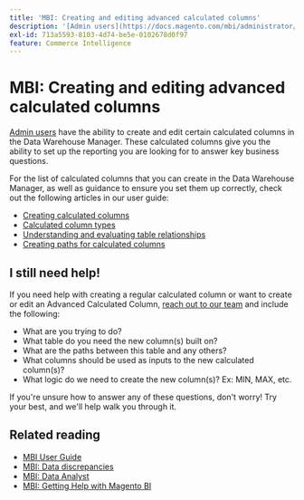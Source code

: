 ```yaml
---
title: 'MBI: Creating and editing advanced calculated columns'
description: '[Admin users](https://docs.magento.com/mbi/administrator/user-management/user-management.html) have the ability to create and edit certain calculated columns in the Data Warehouse Manager. These calculated columns give you the ability to set up the reporting you are looking for to answer key business questions.'
exl-id: 713a5593-8103-4d74-be5e-0102678d0f97
feature: Commerce Intelligence
---
```

# MBI: Creating and editing advanced calculated columns

[Admin users](https://docs.magento.com/mbi/administrator/user-management/user-management.html) have the ability to create and edit certain calculated columns in the Data Warehouse Manager. These calculated columns give you the ability to set up the reporting you are looking for to answer key business questions.

For the list of calculated columns that you can create in the Data Warehouse Manager, as well as guidance to ensure you set them up correctly, check out the following articles in our user guide:

* [Creating calculated columns](https://docs.magento.com/mbi/data-analyst/data-warehouse-mgr/creating-calculated-columns.html)
* [Calculated column types](https://docs.magento.com/mbi/data-analyst/data-warehouse-mgr/calc-column-types.html)
* [Understanding and evaluating table relationships](https://docs.magento.com/mbi/data-analyst/data-warehouse-mgr/table-relationships.html)
* [Creating paths for calculated columns](https://docs.magento.com/mbi/data-analyst/data-warehouse-mgr/create-paths-calc-columns.html)

## I still need help!

If you need help with creating a regular calculated column or want to create or edit an Advanced Calculated Column, [reach out to our team](/help/help-center-guide/help-center/magento-help-center-user-guide.md#submit-ticket) and include the following:

* What are you trying to do?
* What table do you need the new column(s) built on?
* What are the paths between this table and any others?
* What columns should be used as inputs to the new calculated column(s)?
* What logic do we need to create the new column(s)? Ex: MIN, MAX, etc.

If you're unsure how to answer any of these questions, don't worry! Try your best, and we'll help walk you through it.

## Related reading

* [MBI User Guide](https://docs.magento.com/mbi)
* [MBI: Data discrepancies](/help/troubleshooting/miscellaneous/mbi-data-discrepancies.md)
* [MBI: Data Analyst](https://docs.magento.com/mbi/data-analyst.html)
* [MBI: Getting Help with Magento BI](https://docs.magento.com/mbi/getting-started/support.html)
